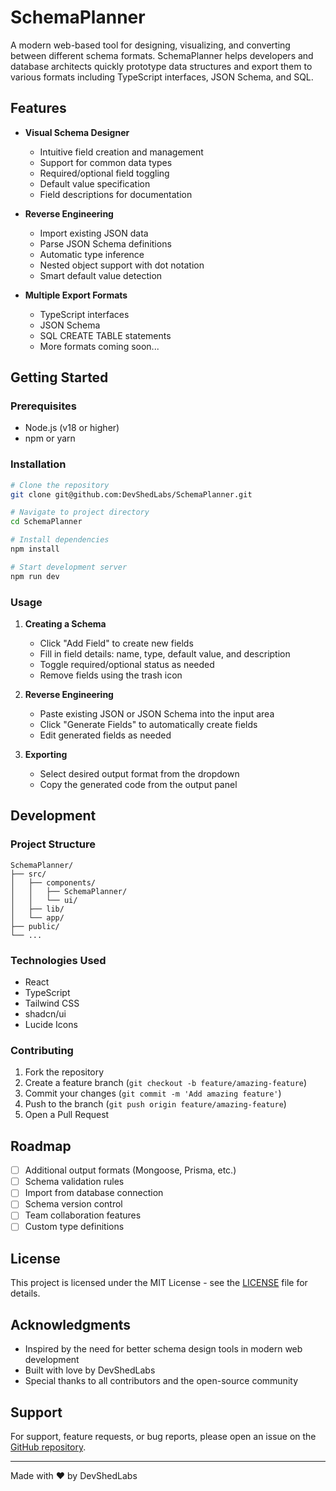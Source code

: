 # SchemaPlanner

A modern web-based tool for designing, visualizing, and converting between different schema formats. SchemaPlanner helps developers and database architects quickly prototype data structures and export them to various formats including TypeScript interfaces, JSON Schema, and SQL.

## Features

- **Visual Schema Designer**
    - Intuitive field creation and management
    - Support for common data types
    - Required/optional field toggling
    - Default value specification
    - Field descriptions for documentation

- **Reverse Engineering**
    - Import existing JSON data
    - Parse JSON Schema definitions
    - Automatic type inference
    - Nested object support with dot notation
    - Smart default value detection

- **Multiple Export Formats**
    - TypeScript interfaces
    - JSON Schema
    - SQL CREATE TABLE statements
    - More formats coming soon...

## Getting Started

### Prerequisites

- Node.js (v18 or higher)
- npm or yarn

### Installation

```bash
# Clone the repository
git clone git@github.com:DevShedLabs/SchemaPlanner.git

# Navigate to project directory
cd SchemaPlanner

# Install dependencies
npm install

# Start development server
npm run dev
```

### Usage

1. **Creating a Schema**
    - Click "Add Field" to create new fields
    - Fill in field details: name, type, default value, and description
    - Toggle required/optional status as needed
    - Remove fields using the trash icon

2. **Reverse Engineering**
    - Paste existing JSON or JSON Schema into the input area
    - Click "Generate Fields" to automatically create fields
    - Edit generated fields as needed

3. **Exporting**
    - Select desired output format from the dropdown
    - Copy the generated code from the output panel

## Development

### Project Structure

```
SchemaPlanner/
├── src/
│   ├── components/
│   │   ├── SchemaPlanner/
│   │   └── ui/
│   ├── lib/
│   └── app/
├── public/
└── ...
```

### Technologies Used

- React
- TypeScript
- Tailwind CSS
- shadcn/ui
- Lucide Icons

### Contributing

1. Fork the repository
2. Create a feature branch (`git checkout -b feature/amazing-feature`)
3. Commit your changes (`git commit -m 'Add amazing feature'`)
4. Push to the branch (`git push origin feature/amazing-feature`)
5. Open a Pull Request

## Roadmap

- [ ] Additional output formats (Mongoose, Prisma, etc.)
- [ ] Schema validation rules
- [ ] Import from database connection
- [ ] Schema version control
- [ ] Team collaboration features
- [ ] Custom type definitions

## License

This project is licensed under the MIT License - see the [LICENSE](LICENSE) file for details.

## Acknowledgments

- Inspired by the need for better schema design tools in modern web development
- Built with love by DevShedLabs
- Special thanks to all contributors and the open-source community

## Support

For support, feature requests, or bug reports, please open an issue on the [GitHub repository](https://github.com/DevShedLabs/SchemaPlanner/issues).

---

Made with ♥ by DevShedLabs